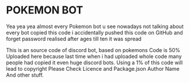 **POKEMON BOT**
=
Yea yea yea almost every Pokemon bot u see nowadays not talking about every bot copied this code i accidentally pushed this code on GitHub and forget  password realised after ages till ten it was spread 
 
This is an source code of discord bot, based on pokemons 
Code is 50% Uploaded here because last time when i had uploaded whole code many people had copied it even huge discord bots.
Using a 1% of this code will lead to copyright
Please Check Licence and Package.json Author Name And other stuff.
